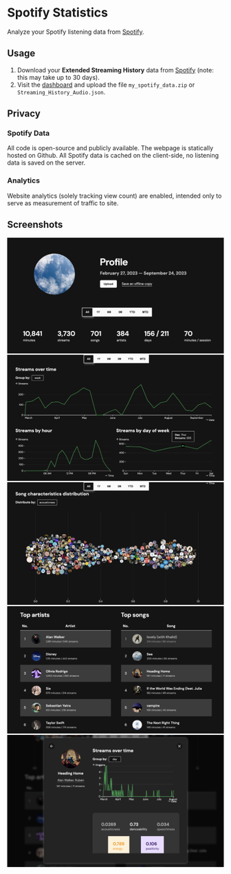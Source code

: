 # Spotify Statistics

Analyze your Spotify listening data from [Spotify](https://www.spotify.com/us/account/privacy/).

## Usage
1. Download your **Extended Streaming History** data from [Spotify](https://www.spotify.com/us/account/privacy/) (note:
   this may take up to 30 days).
2. Visit the [dashboard](https://chjus.github.io/SpotifyStatistics/) and upload the file `my_spotify_data.zip` or `Streaming_History_Audio.json`.

## Privacy

### Spotify Data

All code is open-source and publicly available. The webpage is statically hosted on Github. All Spotify data is cached on the
client-side, no listening data is saved on the server.

### Analytics

Website analytics (solely tracking view count) are enabled, intended only to serve as measurement of traffic to site. 

## Screenshots
![](example/1.png)
![](example/2.png)
![](example/3.png)
![](example/4.png)
![](example/5.png)

